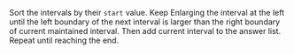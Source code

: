 Sort the intervals by their `start` value.
Keep Enlarging the interval at the left until the left boundary of the next interval is larger than 
the right boundary of current maintained interval.
Then add current interval to the answer list.
Repeat until reaching the end.
